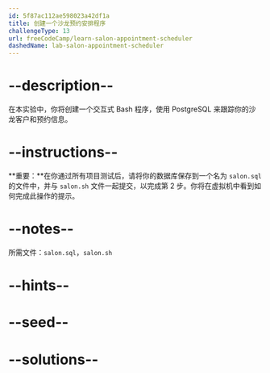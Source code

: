```yaml
---
id: 5f87ac112ae598023a42df1a
title: 创建一个沙龙预约安排程序
challengeType: 13
url: freeCodeCamp/learn-salon-appointment-scheduler
dashedName: lab-salon-appointment-scheduler
---
```


# --description--

在本实验中，你将创建一个交互式 Bash 程序，使用 PostgreSQL 来跟踪你的沙龙客户和预约信息。

# --instructions--

**重要：**在你通过所有项目测试后，请将你的数据库保存到一个名为 `salon.sql` 的文件中，并与 `salon.sh` 文件一起提交，以完成第 2 步。你将在虚拟机中看到如何完成此操作的提示。

# --notes--

所需文件：`salon.sql`，`salon.sh`

# --hints--

# --seed--

# --solutions--

